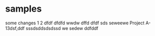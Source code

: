 # samples
some changes
1
2
dfdf
dfdfd
wwdw
dffd
dfdf
sds
seweewe
Project A-13dsf,ddf
sssdsddsdsdssd
we
sedew
ddfddf
